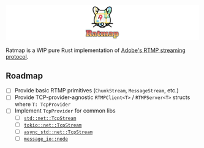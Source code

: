 ![Banner](banner.png)

Ratmap is a WIP pure Rust implementation of [Adobe's RTMP streaming protocol](https://rtmp.veriskope.com/docs/spec/).

## Roadmap

- [ ] Provide basic RTMP primitives (`ChunkStream`, `MessageStream`, etc.)
- [ ] Provide TCP-provider-agnostic `RTMPClient<T>` / `RTMPServer<T>` structs where `T: TcpProvider`
- [ ] Implement `TcpProvider` for common libs
  - [ ] [`std::net::TcpStream`](https://doc.rust-lang.org/nightly/std/net/struct.TcpStream.html)
  - [ ] [`tokio::net::TcpStream`](https://docs.rs/tokio/1.5.0/tokio/net/struct.TcpStream.html)
  - [ ] [`async_std::net::TcpStream`](https://docs.rs/async-std/1.9.0/async_std/net/struct.TcpStream.html)
  - [ ] [`message_io::node`](https://docs.rs/message-io/0.13.0/message_io/node/index.html)
